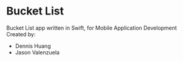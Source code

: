 # Bucket List
Bucket List app written in Swift, for Mobile Application Development
Created by:
- Dennis Huang
- Jason Valenzuela

